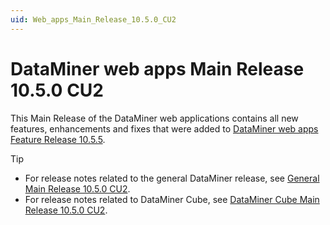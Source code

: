 ```yaml
---
uid: Web_apps_Main_Release_10.5.0_CU2
---
```


# DataMiner web apps Main Release 10.5.0 CU2

This Main Release of the DataMiner web applications contains all new features, enhancements and fixes that were added to [DataMiner web apps Feature Release 10.5.5](xref:Web_apps_Feature_Release_10.5.5).

> [!TIP]
>
> - For release notes related to the general DataMiner release, see [General Main Release 10.5.0 CU2](xref:General_Main_Release_10.5.0_CU2).
> - For release notes related to DataMiner Cube, see [DataMiner Cube Main Release 10.5.0 CU2](xref:Cube_Main_Release_10.5.0_CU2).
